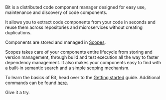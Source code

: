 Bit is a distributed code component manager designed for easy use, maintenance and discovery of code components.

It allows you to extract code components from your code in seconds and reuse them across repositories and microservices without creating duplications. 

Components are stored and managed in [Scopes](Glossary#scopes).

Scopes takes care of your components entire lifecycle from storing and version management, through build and test execution all the way to faster dependency management. It also makes your components easy to find with a built-in semantic search and a simple scoping mechanism. 

To learn the basics of Bit, head over to the [Getting started](Getting-Started) guide. Additional commands can be found [here](CLI-Reference).

Give it a try.